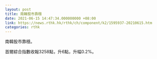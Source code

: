 ```yaml
---
layout: post
title: 南韓股市靠穩
date: 2021-06-15 14:47:34.000000000 +08:00
link: https://news.rthk.hk/rthk/ch/component/k2/1595937-20210615.htm
categories: rthk
---
```


南韓股市靠穩。

首爾綜合指數收報3258點，升6點，升幅0.2%。
